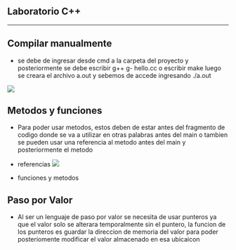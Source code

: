 Laboratorio C++
----------------
-------------------

Compilar manualmente
------------------------
+ se debe de ingresar desde cmd a la carpeta del proyecto y posteriormente se debe escribir g++ g- hello.cc
o escribir make luego se creara el archivo a.out y sebemos de accede ingresando ./a.out

![](https://i.imgur.com/oHGrrMn.png)

Metodos y funciones
-------------------
+ Para poder usar metodos, estos deben de estar antes del fragmento de codigo donde se va a utilizar en otras palabras antes del main o tambien se pueden usar una referencia al metodo antes del main y posteriormente el metodo

+ referencias
![](https://i.imgur.com/kZjxDMV.png?1)
+ funciones y metodos
[](https://i.imgur.com/Cp4ZL61.png?1)

Paso por Valor
-----------------
 + Al ser un lenguaje de paso por valor se necesita de usar punteros ya que el valor solo se alterara temporalmente sin el puntero, la funcion de los punteros es guardar la direccion de memoria del valor para poder posteriomente modificar el valor almacenado en esa ubicaicon
 
 [](https://i.imgur.com/AIL6O4v.png?1)
 
